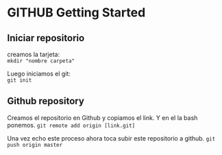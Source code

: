 # GITHUB Getting Started
## Iniciar repositorio
creamos la tarjeta: <br>
`mkdir "nombre carpeta"`

Luego iniciamos el git: <br>
`git init`

## Github repository
Creamos el repositorio en Github y copiamos el link. Y en el la bash ponemos.
`git remote add origin [link.git]`

Una vez echo este proceso ahora toca subir este repositorio a github.
`git push origin master`